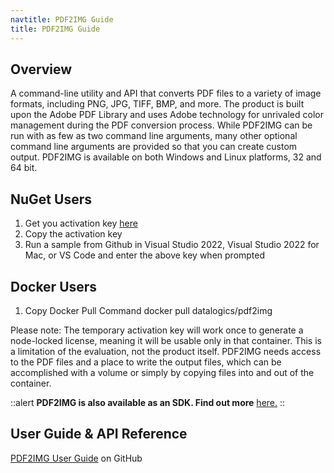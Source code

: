 ```yaml
---
navtitle: PDF2IMG Guide
title: PDF2IMG Guide
---
```


## Overview

A command-line utility and API that converts PDF files to a variety of image formats, including PNG, JPG, TIFF, BMP, and more. The product is built upon the Adobe PDF Library and uses Adobe technology for unrivaled color management during the PDF conversion process. While PDF2IMG can be run with as few as two command line arguments, many other optional command line arguments are provided so that you can create custom output. PDF2IMG is available on both Windows and Linux platforms, 32 and 64 bit.

## NuGet Users

1. Get you activation key [here](https://www.datalogics.com/convert-pdfs-to-images)
2. Copy the activation key
3. Run a sample from Github in Visual Studio 2022, Visual Studio 2022 for Mac, or VS Code and enter the above key when prompted

## Docker Users

1. Copy Docker Pull Command docker pull datalogics/pdf2img

Please note: The temporary activation key will work once to generate a node-locked license, meaning it will be usable only in that container. This is a limitation of the evaluation, not the product itself. PDF2IMG needs access to the PDF files and a place to write the output files, which can be accomplished with a volume or simply by copying files into and out of the container.

::alert
**PDF2IMG is also available as an SDK.  Find out more** [here.](/pdf-2-img-sdk)
::

## User Guide & API Reference

[PDF2IMG User Guide](https://github.com/datalogics/datalogics.github.io/blob/c600730629950fc9714bcda9ce7fafc31b8eaac4/PDF2IMG/PDF2IMG.pdf) on GitHub
